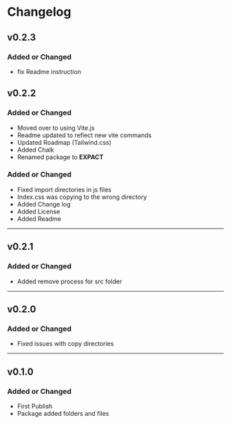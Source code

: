 # Changelog

## v0.2.3
### Added or Changed
- fix Readme instruction

## v0.2.2
### Added or Changed
- Moved over to using Vite.js
- Readme updated to reflect new vite commands
- Updated Roadmap (Tailwind.css)
- Added Chalk
- Renamed package to **EXPACT**

### Added or Changed
- Fixed import directories in js files
- Index.css was copying to the wrong directory
- Added Change log
- Added License
- Added Readme

---

## v0.2.1

### Added or Changed
- Added remove process for src folder

---

## v0.2.0

### Added or Changed
- Fixed issues with copy directories 

---

## v0.1.0

### Added or Changed
- First Publish
- Package added folders and files